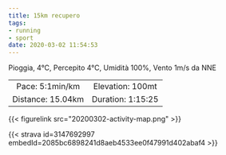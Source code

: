 ```yaml
---
title: 15km recupero
tags:
- running
- sport
date: 2020-03-02 11:54:53
---
```

Pioggia, 4°C, Percepito 4°C, Umidità 100%, Vento 1m/s da NNE

<!--more-->

| | |
| :-: | :-: |
| Pace: 5:1min/km | Elevation: 100mt |
| Distance: 15.04km | Duration: 1:15:25 |



{{< figurelink src="20200302-activity-map.png" >}}


{{< strava id=3147692997 embedId=2085bc6898241d8aeb4533ee0f47991d402abaf4 >}}
